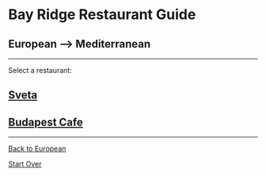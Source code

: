 # Bay Ridge Restaurant Guide
## European --> Mediterranean

---

Select a restaurant:
## [Sveta](https://sveta-nyc.com/)

## [Budapest Cafe](https://budapest-cafe.business.site/?utm_source=gmb&utm_medium=referral)
---

[Back to European](../European.md)

[Start Over](../home.md)




